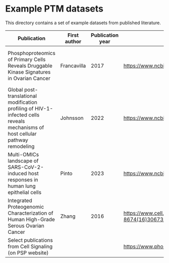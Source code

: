 # Example PTM datasets

This directory contains a set of example datasets from published literature. 

| Publication | First author | Publication year | URL | Disease focus | Notes |
| ----------- | ----------- | ----------- | ----------- | ----------- | ----------- |
| Phosphoproteomics of Primary Cells Reveals Druggable Kinase Signatures in Ovarian Cancer | Francavilla | 2017	| https://www.ncbi.nlm.nih.gov/pmc/articles/PMC5382236/	| cancer | Used for Cytoscape stringApp tutorial (simplified datatable) |
| Global post-translational modification profiling of HIV-1-infected cells reveals mechanisms of host cellular pathway remodeling |	Johnsson | 2022	| https://www.ncbi.nlm.nih.gov/pmc/articles/PMC9429972 | HIV | |
| Multi-OMICs landscape of SARS-CoV-2-induced host responses in human lung epithelial cells	| Pinto | 2023 | https://www.ncbi.nlm.nih.gov/pmc/articles/PMC9794516 | SARS-CoV-2 | |
| Integrated Proteogenomic Characterization of Human High-Grade Serous Ovarian Cancer |	Zhang |	2016 | https://www.cell.com/cell/fulltext/S0092-8674(16)30673-0	| cancer | |
| Select publications from Cell Signaling (on PSP website) | | | https://www.phosphosite.org/Supplemental_Files.action | | |